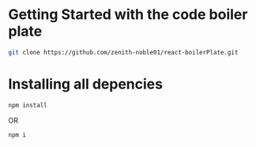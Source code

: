 # Getting Started with the code boiler plate

```bash
git clone https://github.com/zenith-noble01/react-boilerPlate.git
```

# Installing all depencies


```bash
npm install 
```
OR


```bash
npm i
```